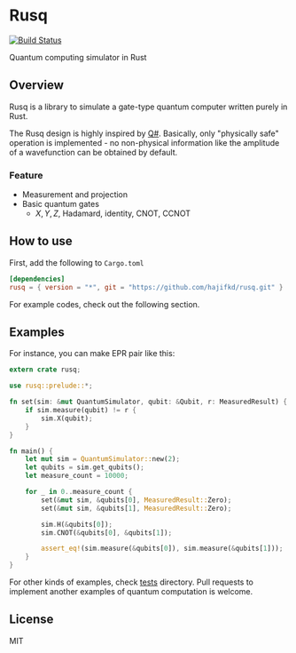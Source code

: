 # Rusq
[![Build Status](https://travis-ci.org/hajifkd/rusq.svg?branch=master)](https://travis-ci.org/hajifkd/rusq)

Quantum computing simulator in Rust

## Overview

Rusq is a library to simulate a gate-type quantum computer written purely in Rust.

The Rusq design is highly inspired by [Q#](https://docs.microsoft.com/en-us/quantum/). Basically, only "physically safe" operation is implemented - no non-physical information like the amplitude of a wavefunction can be obtained by default.

### Feature

* Measurement and projection
* Basic quantum gates
    * $X, Y, Z$, Hadamard, identity, CNOT, CCNOT

## How to use

First, add the following to `Cargo.toml`

```toml
[dependencies]
rusq = { version = "*", git = "https://github.com/hajifkd/rusq.git" }
```

For example codes, check out the following section.

## Examples

For instance, you can make EPR pair like this:

```rust
extern crate rusq;

use rusq::prelude::*;

fn set(sim: &mut QuantumSimulator, qubit: &Qubit, r: MeasuredResult) {
    if sim.measure(qubit) != r {
        sim.X(qubit);
    }
}

fn main() {
    let mut sim = QuantumSimulator::new(2);
    let qubits = sim.get_qubits();
    let measure_count = 10000;

    for _ in 0..measure_count {
        set(&mut sim, &qubits[0], MeasuredResult::Zero);
        set(&mut sim, &qubits[1], MeasuredResult::Zero);

        sim.H(&qubits[0]);
        sim.CNOT(&qubits[0], &qubits[1]);

        assert_eq!(sim.measure(&qubits[0]), sim.measure(&qubits[1]));
    }
}
```

For other kinds of examples, check [tests](https://github.com/hajifkd/rusq/tree/master/tests) directory. Pull requests to implement another examples of quantum computation is welcome.

## License

MIT
